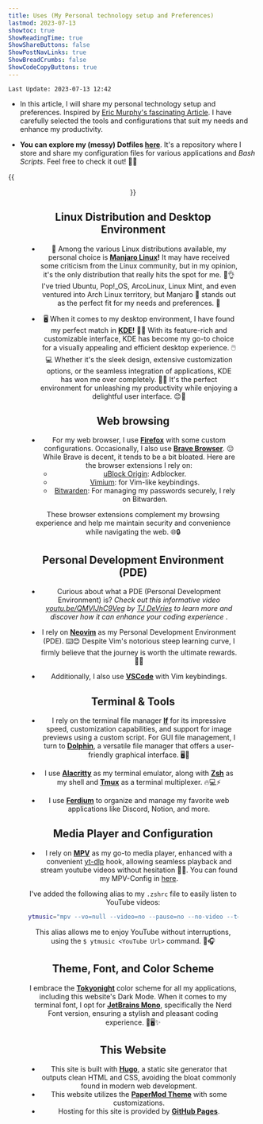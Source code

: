```yaml
---
title: Uses (My Personal technology setup and Preferences)
lastmod: 2023-07-13
showtoc: true
ShowReadingTime: true
ShowShareButtons: false
ShowPostNavLinks: true
ShowBreadCrumbs: false
ShowCodeCopyButtons: true
---
```

`Last Update: 2023-07-13 12:42`

+ In this article, I will share my personal technology setup and preferences. Inspired by [Eric Murphy's fascinating Article](https://ericmurphy.xyz/uses/). I have carefully selected the tools and configurations that suit my needs and enhance my productivity.

+ **You can explore my (messy)  Dotfiles [here](https://github.com/nmdra/Dotfiles)**. It's a repository where I store and share my configuration files for various applications and *Bash Scripts*. Feel free to check it out! 👀🔧

{{<figure src="https://raw.githubusercontent.com/nmdra/Dotfiles/main/desktop2023-Jul.webp" caption="Top-Left: Desktop, Top-Right:MPV, Middle-Left:Lf, Middle-Right:Spotify, Bottom-Left:Firefox, Bottom-Right:Neovim with Tmux on Alacritty" align="center" >}}

## Linux Distribution and Desktop Environment

+ 🐧 Among the various Linux distributions available, my personal choice is **[Manjaro Linux](https://manjaro.org)!** It may have received some criticism from the Linux community, but in my opinion, it's the only distribution that really hits the spot for me. 🎯👌 I've tried Ubuntu, Pop!_OS, ArcoLinux, Linux Mint, and even ventured into Arch Linux territory, but Manjaro 🐧 stands out as the perfect fit for my needs and preferences. 🌟

+ 🖥️ When it comes to my desktop environment, I have found my perfect match in **[KDE](https://kde.org/)!** 🌈✨ With its feature-rich and customizable interface, KDE has become my go-to choice for a visually appealing and efficient desktop experience. 🖱️💻 Whether it's the sleek design, extensive customization options, or the seamless integration of applications, KDE has won me over completely. 💙🐧 It's the perfect environment for unleashing my productivity while enjoying a delightful user interface. 😊🚀

## Web browsing

+ For my web browser, I use **[Firefox](https://firefox.com)** with some custom configurations. Occasionally, I also use **[Brave Browser](brave.com)**. 😑 While Brave is decent, it tends to be a bit bloated.
Here are the browser extensions I rely on:
    - [uBlock Origin](https://ublockorigin.com/): Adblocker.
    - [Vimium](https://addons.mozilla.org/en-US/firefox/addon/vimium-ff/): for Vim-like keybindings.
    - [Bitwarden](https://bitwarden.com/): For managing my passwords securely, I rely on Bitwarden.

These browser extensions complement my browsing experience and help me maintain security and convenience while navigating the web. 🌐🔒

## Personal Development Environment (PDE)

+ Curious about what a PDE (Personal Development Environment) is? *Check out this informative video [youtu.be/QMVIJhC9Veg](https://youtu.be/QMVIJhC9Veg) by [TJ DeVries](https://github.com/tjdevries) to learn more and discover how it can enhance your coding experience*
.
+ I rely on **[Neovim](https://neovim.org)** as my Personal Development Environment (PDE). ⌨️😊 Despite Vim's notorious steep learning curve, I firmly believe that the journey is worth the ultimate rewards. 🚀💪

+ Additionally, I also use **[VSCode](https://code.visualstudio.com)** with Vim keybindings.

## Terminal & Tools

+ I rely on the terminal file manager **[lf](https://github.com/gokcehan/lf)** for its impressive speed, customization capabilities, and support for image previews using a custom script. For GUI file management, I turn to **[Dolphin](https://invent.kde.org/system/dolphin)**, a versatile file manager that offers a user-friendly graphical interface. 🖥️📂

+ I use **[Alacritty](https://github.com/alacritty/alacritty)** as my terminal emulator, along with **[Zsh](https://www.zsh.org/)** as my shell and **[Tmux](https://github.com/tmux/tmux/wiki)** as a terminal multiplexer. 🔥💻⚡

+ I use **[Ferdium](https://github.com/ferdium/ferdium-app)** to organize and manage my favorite web applications like Discord, Notion, and more.

## Media Player and Configuration

+ I rely on **[MPV](https://github.com/mpv-player/mpv)** as my go-to media player, enhanced with a convenient [yt-dlp](https://github.com/yt-dlp/yt-dlp) hook, allowing seamless playback and stream youtube videos without hesitation 🎥🎵. You can found my MPV-Config in [here](https://github.com/nmdra/Dotfiles/tree/main/mpv).

I've added the following alias to my `.zshrc` file to easily listen to YouTube videos:

```bash
ytmusic="mpv --vo=null --video=no --pause=no --no-video --term-osd-bar --loop-playlist=inf "
```

This alias allows me to enjoy YouTube without interruptions, using the `$ ytmusic <YouTube Url>` command. 🎵🎧


## Theme, Font, and Color Scheme

I embrace the **[Tokyonight](https://github.com/folke/tokyonight.nvim)** color scheme for all my applications, including this website's Dark Mode. When it comes to my terminal font, I opt for **[JetBrains Mono](https://www.jetbrains.com/lp/mono/)**, specifically the Nerd Font version, ensuring a stylish and pleasant coding experience. 🎨🖥️✨

## This Website

- This site is built with **[Hugo](https://gohugo.io)**, a static site generator that outputs clean HTML and CSS, avoiding the bloat commonly found in modern web development.
- This website utilizes the **[PaperMod Theme](https://github.com/adityatelange/hugo-PaperMod)** with some customizations.
- Hosting for this site is provided by **[GitHub Pages](https://github.io)**.

